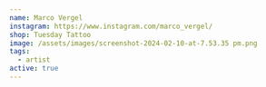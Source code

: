 ```yaml
---
name: Marco Vergel
instagram: https://www.instagram.com/marco_vergel/
shop: Tuesday Tattoo
image: /assets/images/screenshot-2024-02-10-at-7.53.35 pm.png
tags:
  - artist
active: true
---
```

